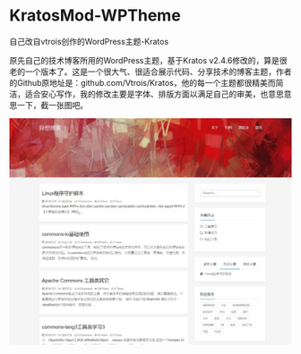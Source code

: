 # KratosMod-WPTheme
自己改自vtrois创作的WordPress主题-Kratos

原先自己的技术博客所用的WordPress主题，基于Kratos v2.4.6修改的，算是很老的一个版本了。这是一个很大气、很适合展示代码、分享技术的博客主题，作者的Github原地址是：github.com/Vtrois/Kratos，他的每一个主题都很精美而简洁，适合安心写作，我的修改主要是字体、排版方面以满足自己的审美，也意思意思一下，截一张图吧。

![](./[screenshot]/screenshot.jpg)

